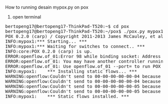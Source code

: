 How to running desain mypox.py on pox 

1. open terminal

<pre>
bertopeng17@bertopeng17-ThinkPad-T520:~$ cd pox
bertopeng17@bertopeng17-ThinkPad-T520:~/pox$ ./pox.py mypox1
POX 0.2.0 (carp) / Copyright 2011-2013 James McCauley, et al.
INFO:mypox1:*** Starting... ***
INFO:mypox1:*** Waiting for switches to connect.. ***
INFO:core:POX 0.2.0 (carp) is up.
ERROR:openflow.of_01:Error 98 while binding socket: Address already in use
ERROR:openflow.of_01: You may have another controller running.
ERROR:openflow.of_01: Use openflow.of_01 --port=<port> to run POX on another port.
INFO:mypox1:    *** Installing static flows... ***
WARNING:openflow:Couldn't send to 00-00-00-00-00-04 because we're not connected to it!
WARNING:openflow:Couldn't send to 00-00-00-00-00-04 because we're not connected to it!
WARNING:openflow:Couldn't send to 00-00-00-00-00-05 because we're not connected to it!
WARNING:openflow:Couldn't send to 00-00-00-00-00-05 because we're not connected to it!
INFO:mypox1:    *** Static flows installed. ***
<pre>

